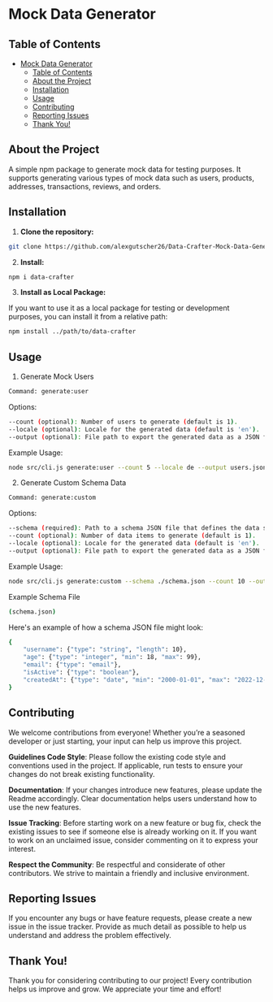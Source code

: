 # Mock Data Generator

## Table of Contents

- [Mock Data Generator](#mock-data-generator)
  - [Table of Contents](#table-of-contents)
  - [About the Project](#about-the-project)
  - [Installation](#installation)
  - [Usage](#usage)
  - [Contributing](#contributing)
  - [Reporting Issues](#reporting-issues)
  - [Thank You!](#thank-you)

## About the Project

A simple npm package to generate mock data for testing purposes. It supports generating various types of mock data such as users, products, addresses, transactions, reviews, and orders.

## Installation

1. **Clone the repository:**

```sh
git clone https://github.com/alexgutscher26/Data-Crafter-Mock-Data-Generator
 ```

2. **Install:**

```sh
npm i data-crafter
```

3. **Install as Local Package:**

If you want to use it as a local package for testing or development purposes, you can install it from a relative path:

```sh
npm install ../path/to/data-crafter
```

## Usage

1. Generate Mock Users

```sh
Command: generate:user
```

Options:

```sh
--count (optional): Number of users to generate (default is 1).
--locale (optional): Locale for the generated data (default is 'en').
--output (optional): File path to export the generated data as a JSON file.
```

Example Usage:

```sh
node src/cli.js generate:user --count 5 --locale de --output users.json
```

2. Generate Custom Schema Data

```sh
Command: generate:custom
```

Options:

```sh
--schema (required): Path to a schema JSON file that defines the data structure.
--count (optional): Number of data items to generate (default is 1).
--locale (optional): Locale for the generated data (default is 'en').
--output (optional): File path to export the generated data as a JSON file.
```

Example Usage:

```sh
node src/cli.js generate:custom --schema ./schema.json --count 10 --output custom_data.json
```

Example Schema File

```sh
(schema.json)
```

Here's an example of how a schema JSON file might look:

```sh
{
    "username": {"type": "string", "length": 10},
    "age": {"type": "integer", "min": 18, "max": 99},
    "email": {"type": "email"},
    "isActive": {"type": "boolean"},
    "createdAt": {"type": "date", "min": "2000-01-01", "max": "2022-12-31"}
}

```

## Contributing

We welcome contributions from everyone! Whether you’re a seasoned developer or just starting, your input can help us improve this project.

**Guidelines Code Style**: Please follow the existing code style and conventions used in the project. If applicable, run tests to ensure your changes do not break existing functionality.

**Documentation**: If your changes introduce new features, please update the Readme accordingly. Clear documentation helps users understand how to use the new features.

**Issue Tracking**: Before starting work on a new feature or bug fix, check the existing issues to see if someone else is already working on it. If you want to work on an unclaimed issue, consider commenting on it to express your interest.

**Respect the Community**: Be respectful and considerate of other contributors. We strive to maintain a friendly and inclusive environment.

## Reporting Issues

If you encounter any bugs or have feature requests, please create a new issue in the issue tracker. Provide as much detail as possible to help us understand and address the problem effectively.

## Thank You!

Thank you for considering contributing to our project! Every contribution helps us improve and grow. We appreciate your time and effort!